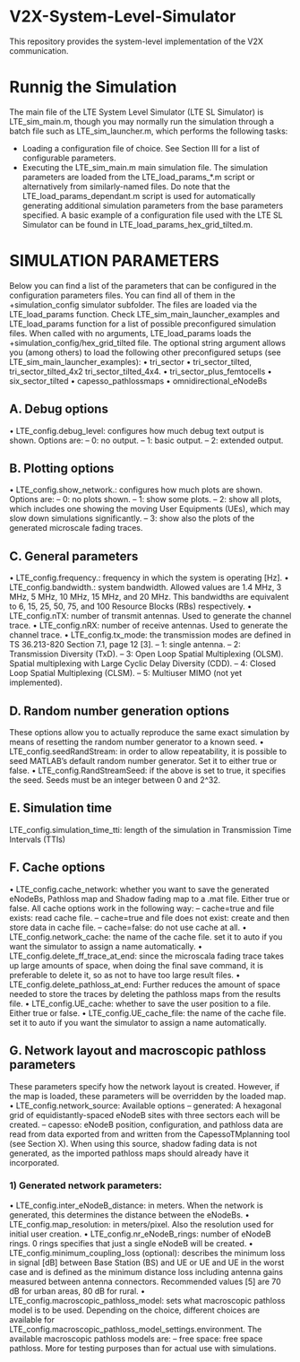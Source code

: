 # V2X-System-Level-Simulator
This repository provides the system-level implementation of the V2X communication.
# Runnig the Simulation

The main file of the LTE System Level Simulator (LTE SL Simulator) is LTE_sim_main.m, though you may normally
run the simulation through a batch file such as LTE_sim_launcher.m, which performs the following tasks:
- Loading a configuration file of choice. See Section III for a list of configurable parameters.
- Executing the LTE_sim_main.m main simulation file.
The simulation parameters are loaded from the LTE_load_params_*.m script or alternatively from similarly-named
files. Do note that the LTE_load_params_dependant.m script is used for automatically generating additional simulation
parameters from the base parameters specified. A basic example of a configuration file used with the LTE SL Simulator can
be found in LTE_load_params_hex_grid_tilted.m.

#  SIMULATION PARAMETERS
Below you can find a list of the parameters that can be configured in the configuration parameters files. You can find all of
them in the +simulation_config simulator subfolder. The files are loaded via the LTE_load_params function. Check
LTE_sim_main_launcher_examples and LTE_load_params function for a list of possible preconfigured simulation
files.
When called with no arguments, LTE_load_params loads the +simulation_config/hex_grid_tilted file. The
optional string argument allows you (among others) to load the following other preconfigured setups (see
LTE_sim_main_launcher_examples):
•  tri_sector
•  tri_sector_tilted, tri_sector_tilted_4x2 tri_sector_tilted_4x4.
•  tri_sector_plus_femtocells
•  six_sector_tilted
•  capesso_pathlossmaps
•  omnidirectional_eNodeBs

## A. Debug options
• LTE_config.debug_level: configures how much debug text output is shown. Options are:
– 0: no output.
– 1: basic output.
– 2: extended output.
## B. Plotting options
• LTE_config.show_network.: configures how much plots are shown. Options are:
– 0: no plots shown.
– 1: show some plots.
– 2: show all plots, which includes one showing the moving User Equipments (UEs), which may slow down simulations
significantly.
– 3: show also the plots of the generated microscale fading traces.
## C. General parameters
• LTE_config.frequency.: frequency in which the system is operating [Hz].
• LTE_config.bandwidth.: system bandwidth. Allowed values are 1.4 MHz, 3 MHz, 5 MHz, 10 MHz, 15 MHz, and
20 MHz. This bandwidths are equivalent to 6, 15, 25, 50, 75, and 100 Resource Blocks (RBs) respectively.
• LTE_config.nTX: number of transmit antennas. Used to generate the channel trace.
• LTE_config.nRX: number of receive antennas. Used to generate the channel trace.
• LTE_config.tx_mode: the transmission modes are defined in TS 36.213-820 Section 7.1, page 12 [3].
– 1: single antenna.
– 2: Transmission Diversity (TxD).
– 3: Open Loop Spatial Multiplexing (OLSM). Spatial multiplexing with Large Cyclic Delay Diversity (CDD).
– 4: Closed Loop Spatial Multiplexing (CLSM).
– 5: Multiuser MIMO (not yet implemented).

## D. Random number generation options

These options allow you to actually reproduce the same exact simulation by means of resetting the random number generator
to a known seed.
• LTE_config.seedRandStream: in order to allow repeatability, it is possible to seed MATLAB’s default random
number generator. Set it to either true or false.
• LTE_config.RandStreamSeed: if the above is set to true, it specifies the seed. Seeds must be an integer between
0 and 2^32.

## E. Simulation time
 LTE_config.simulation_time_tti: length of the simulation in Transmission Time Intervals (TTIs)

## F. Cache options
• LTE_config.cache_network: whether you want to save the generated eNodeBs, Pathloss map and Shadow fading
map to a .mat file. Either true or false. All cache options work in the following way:
– cache=true and file exists: read cache file.
– cache=true and file does not exist: create and then store data in cache file.
– cache=false: do not use cache at all.
• LTE_config.network_cache: the name of the cache file. set it to auto if you want the simulator to assign a name
automatically.
• LTE_config.delete_ff_trace_at_end: since the microscala fading trace takes up large amounts of space, when
doing the final save command, it is preferable to delete it, so as not to have too large result files.
• LTE_config.delete_pathloss_at_end: Further reduces the amount of space needed to store the traces by
deleting the pathloss maps from the results file.
• LTE_config.UE_cache: whether to save the user position to a file. Either true or false.
• LTE_config.UE_cache_file: the name of the cache file. set it to auto if you want the simulator to assign a name
automatically.
## G. Network layout and macroscopic pathloss parameters
These parameters specify how the network layout is created. However, if the map is loaded, these parameters will be
overridden by the loaded map.
• LTE_config.network_source: Available options
– generated: A hexagonal grid of equidistantly-spaced eNodeB sites with three sectors each will be created.
– capesso: eNodeB position, configuration, and pathloss data are read from data exported from and written from
the CapessoTMplanning tool (see Section X). When using this source, shadow fading data is not generated, as the
imported pathloss maps should already have it incorporated.
### 1) Generated network parameters:
• LTE_config.inter_eNodeB_distance: in meters. When the network is generated, this determines the distance
between the eNodeBs.
• LTE_config.map_resolution: in meters/pixel. Also the resolution used for initial user creation.
• LTE_config.nr_eNodeB_rings: number of eNodeB rings. 0 rings specifies that just a single eNodeB will be created.
• LTE_config.minimum_coupling_loss (optional): describes the minimum loss in signal [dB] between Base Station
(BS) and UE or UE and UE in the worst case and is defined as the minimum distance loss including antenna gains measured
between antenna connectors. Recommended values [5] are 70 dB for urban areas, 80 dB for rural.
• LTE_config.macroscopic_pathloss_model: sets what macroscopic pathloss model is to be used. Depending
on the choice, different choices are available for
LTE_config.macroscopic_pathloss_model_settings.environment. The available macroscopic pathloss
models are:
– free space: free space pathloss. More for testing purposes than for actual use with simulations. 

 

